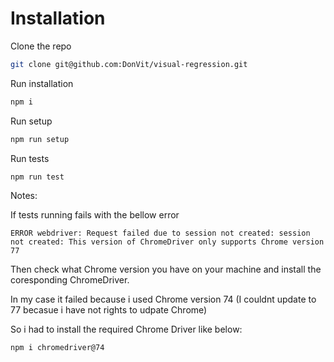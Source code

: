 # Installation

Clone the repo

```sh
git clone git@github.com:DonVit/visual-regression.git
```

Run installation

```sh
npm i
```

Run setup

```sh
npm run setup
```

Run tests

```sh
npm run test
```

Notes:

If tests running fails with the bellow error

```
ERROR webdriver: Request failed due to session not created: session not created: This version of ChromeDriver only supports Chrome version 77
```

Then check what Chrome version you have on your machine and install the coresponding ChromeDriver.

In my case it failed because i used Chrome version 74 (I couldnt update to 77 becasue i have not rights to udpate Chrome)

So i had to install the required Chrome Driver like below:

```sh
npm i chromedriver@74
```
